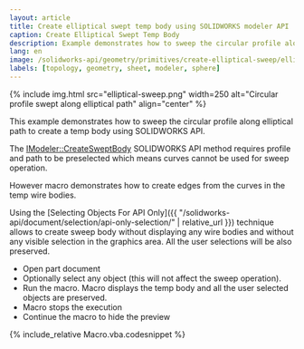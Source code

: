 ```yaml
---
layout: article
title: Create elliptical swept temp body using SOLIDWORKS modeler API
caption: Create Elliptical Swept Temp Body
description: Example demonstrates how to sweep the circular profile along elliptical path to create a temp body using SOLIDWORKS API and IModeler::CreateSweptBody method
lang: en
image: /solidworks-api/geometry/primitives/create-elliptical-sweep/elliptical-sweep.png
labels: [topology, geometry, sheet, modeler, sphere]
---
```

{% include img.html src="elliptical-sweep.png" width=250 alt="Circular profile swept along elliptical path" align="center" %}

This example demonstrates how to sweep the circular profile along elliptical path to create a temp body using SOLIDWORKS API.

The [IModeler::CreateSweptBody](http://help.solidworks.com/2012/english/api/sldworksapi/SOLIDWORKS.Interop.sldworks~SOLIDWORKS.Interop.sldworks.IModeler~CreateSweptBody.html) SOLIDWORKS API method requires profile and path to be preselected which means curves cannot be used for sweep operation.

However macro demonstrates how to create edges from the curves in the temp wire bodies.

Using the [Selecting Objects For API Only]({{ "/solidworks-api/document/selection/api-only-selection/" | relative_url }}) technique allows to create sweep body without displaying any wire bodies and without any visible selection in the graphics area. All the user selections will be also preserved.

* Open part document
* Optionally select any object (this will not affect the sweep operation).
* Run the macro. Macro displays the temp body and all the user selected objects are preserved.
* Macro stops the execution
* Continue the macro to hide the preview

{% include_relative Macro.vba.codesnippet %}
